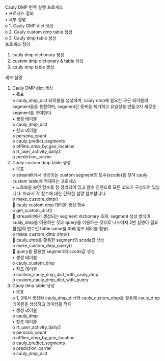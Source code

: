 Cauly DMP 런덱 실행 프로세스  
•	프로세스 정의  
•	세부 설명   
  o	1. Cauly DMP dict 생성  
  o	2. Cauly custom dmp table 생성  
  o	3. Cauly dmp table 생성  
프로세스 정의  
  1.	cauly dmp dictionary 생성  
  2.	custom dmp dictionary & table 생성  
  3.	cauly dmp table 생성  
   
세부 설명  
1. Cauly DMP dict 생성  
  •	목표  
    o	cauly_dmp_dict 테이블을 생성하며, cauly dmp에 필요한 모든 테이블의 segment들을 통합하며, segment간 중복을 제거하고 유일성을 만들고자 새로운 segment를 부여한다.  
  •	생성 테이블  
    o	cauly_dmp_dict  
  •	참조 테이블  
    o	persona_count  
    o	cauly_predict_segments  
    o	offline_dmp_by_geo_location  
    o	rt_user_activity_daily3  
    o	prediction_carrier  
2. Cauly custom dmp table 생성  
  •	목표  
    o	streamlit에서 생성되는 custom segment의 모수(scode)를 찾아 cauly custom table에 적재하는 프로세스  
  •	노트북을 보면 함수로 잘 정리되어 있고 함수 진행으로 모든 코드가 구성되어 있습니다. 따라서 각 함수에 대한 간략한 설명 첨부합니다.  
    o	make_custom_dmp()  
      	cauly custom dmp 테이블 생성 함수  
    o	get_custom_dict()  
      	streamlit에서 생성되는 segment dictionary 조회. segment 생성 방식이 cualy_dmp를 이용하는 것과 query를 이용하는 것으로 나누어져 2번 실행이 필요함(입력 변수인 table name을 아래 참조 테이블 활용)  
    o	make_custom_dmp_dmp()  
      	cauly_dmp를 활용한 segment의 scode값 생성  
    o	make_custom_dmp_query()  
      	query를 활용한 segment의 scode값 생성  
  •	생성 테이블  
    o	cauly_custom_dmp  
  •	참조 테이블  
    o	custom_cauly_dmp_dict_with_cauly_dmp  
    o	custom_cauly_dmp_dict_with_query  
3. Cauly dmp table 생성  
  •	목표  
    o	1, 2에서 생성된 cauly_dmp_dict와 cauly_custom_dmp를 활용해 cauly_dmp 테이블을 생성하고 데이터를 적재  
  •	생성 테이블  
    o	cauly_dmp  
  •	참조 테이블  
    o	rt_user_activity_daily3  
    o	persona_count  
    o	offline_dmp_by_geo_location  
    o	cauly_predict_segments  
    o	prediction_carrier  
    o	cauly_dmp_dict
